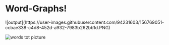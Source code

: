 # Word-Graphs!

<p>
  ![output](https://user-images.githubusercontent.com/94231603/156769051-ccbae338-c4d8-452d-a932-7983b262bb1d.PNG)

  ![words txt picture](https://user-images.githubusercontent.com/94231603/156769068-a5bb8026-252f-4afd-aa41-cd6a07d7a3a8.PNG)
</p>
